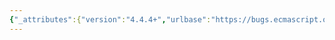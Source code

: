 ```yaml
---
{"_attributes":{"version":"4.4.4+","urlbase":"https://bugs.ecmascript.org/","maintainer":"dherman@mozilla.com"},"bug":{"bug_id":1779,"creation_ts":"2013-08-13 11:11:00 -0700","short_desc":"15.16.5.2.2: step 9.d.ii does not return iteration-result-object","delta_ts":"2013-08-23 08:21:57 -0700","product":"Draft for 6th Edition","component":"technical issue","version":"Rev 16: July 15, 2013 Draft","rep_platform":"All","op_sys":"All","bug_status":"RESOLVED","resolution":"FIXED","priority":"Normal","bug_severity":"normal","everconfirmed":true,"reporter":{"uid":"andrebargull","name":"André Bargull"},"assigned_to":{"uid":"allen","name":"Allen Wirfs-Brock"},"long_desc":[{"commentid":4882,"comment_count":0,"who":{"uid":"andrebargull","name":"André Bargull"},"bug_when":"2013-08-13 11:11:32 -0700","thetext":"15.16.5.2.2 SetIterator.prototype.next(), step 9.d.ii:\n\nChange \"Return e\" to \"Return CreateItrResultObject(e, false)\""},{"commentid":4916,"comment_count":1,"who":{"uid":"allen","name":"Allen Wirfs-Brock"},"bug_when":"2013-08-15 16:16:58 -0700","thetext":"fixed in rev17 editor's draft"},{"commentid":5019,"comment_count":2,"who":{"uid":"allen","name":"Allen Wirfs-Brock"},"bug_when":"2013-08-23 08:21:57 -0700","thetext":"fixed in rev17, August 23, 2013 draft"}]}}
---
```

